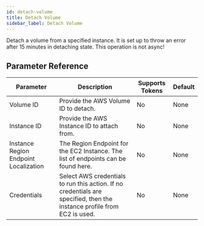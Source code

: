 ```yaml
---
id: detach-volume
title: Detach Volume
sidebar_label: Detach Volume
---
```



Detach a volume from a specified instance. It is set up to throw an error after 15 minutes in detaching state. This operation is not async!

## Parameter Reference
| Parameter | Description | Supports Tokens | Default |
| -- | -- | -- | -- |
| Volume ID | Provide the AWS Volume ID to detach. | No | None |
| Instance ID | Provide the AWS Instance ID to attach from. | No | None |
| Instance Region Endpoint Localization | The Region Endpoint for the EC2 Instance. The list of endpoints can be found here. | No | None |
| Credentials | Select AWS credentials to run this action. If no credentials are specified, then the instance profile from EC2 is used. | No | None |
